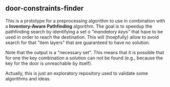 ## door-constraints-finder

This is a prototype for a preprocessing algorithm to use in combination with
a **Inventory-Aware Pathfinding** algorithm. The goal is to speedup the
pathfinding search by identifying a set o _"mandatory keys"_ that have to be
used in order to reach the destination. This will (hoepfully) allow to avoid
search for that "item layers" that are guaranteed to have no solution.

Note that the output is a "necessary set". This means that it is possible that
for one the key combination a solution can not be found (e.g., because the
key for the door is unreachable by itself).

Actually, this is just an exploratory repository used to validate some algorithms and
ideas.
